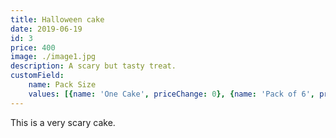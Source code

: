 ```yaml
---
title: Halloween cake
date: 2019-06-19
id: 3
price: 400
image: ./image1.jpg
description: A scary but tasty treat.
customField: 
    name: Pack Size
    values: [{name: 'One Cake', priceChange: 0}, {name: 'Pack of 6', priceChange: 9.50}, {name: 'Pack of 12', priceChange: 20.00}]
---
```


This is a very scary cake.
